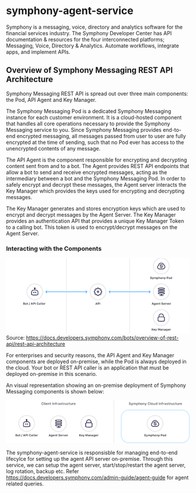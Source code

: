 # symphony-agent-service

Symphony is a messaging, voice, directory and analytics software for the financial services industry. The Symphony Developer Center has API documentation & resources for the four interconnected platforms; Messaging, Voice, Directory & Analytics. Automate workflows, integrate apps, and implement APIs.

## Overview of Symphony Messaging REST API Architecture
Symphony Messaging REST API is spread out over three main components: the Pod, API Agent and Key Manager. 

The Symphony Messaging Pod is a dedicated Symphony Messaging instance for each customer environment. It is a cloud-hosted component that handles all core operations necessary to provide the Symphony Messaging service to you. Since Symphony Messaging provides end-to-end encrypted messaging, all messages passed from user to user are fully encrypted at the time of sending, such that no Pod ever has access to the unencrypted contents of any message.

The API Agent is the component responsible for encrypting and decrypting content sent from and to a bot. The Agent provides REST API endpoints that allow a bot to send and receive encrypted messages, acting as the intermediary between a bot and the Symphony Messaging Pod. In order to safely encrypt and decrypt these messages, the Agent server interacts the Key Manager which provides the keys used for encrypting and decrypting messages.

The Key Manager generates and stores encryption keys which are used to encrypt and decrypt messages by the Agent Server. The Key Manager provides an authentication API that provides a unique Key Manager Token to a calling bot. This token is used to encrypt/decrypt messages on the Agent Server.

### Interacting with the Components
![Component Interaction](images/component-interaction.png)
Source: https://docs.developers.symphony.com/bots/overview-of-rest-api/rest-api-architecture

For enterprises and security reasons, the API Agent and Key Manager components are deployed on-premise, while the Pod is always deployed in the cloud. Your bot or REST API caller is an application that must be deployed on-premise in this scenario.

An visual representation showing an on-premise deployment of Symphony Messaging components is shown below:

![On-prem Architecture](images/on-prem-architecture.png)

The symphony-agent-service is responsisble for managing end-to-end lifecylce for setting up the agent API server on-premise. Through this service, we can setup the agent server, start/stop/restart the agent server, log rotation, backup etc. Refer https://docs.developers.symphony.com/admin-guide/agent-guide for agent related queries.